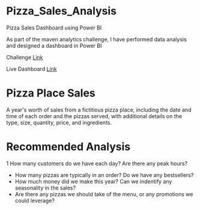 # Pizza_Sales_Analysis

Pizza Sales Dashboard using Power BI


As part of the maven analytics challenge, I have performed data analysis and designed a dashboard in Power BI

Challenge [Link](https://mavenanalytics.io/data-playground)

Live Dashboard [Link](https://www.novypro.com/project/a-years-worth-of-sales-from-a-fictitious-pizza-place)


# Pizza Place Sales

A year's worth of sales from a fictitious pizza place, including the date and time of each order and the pizzas served, with additional details on the type, size, quantity, price, and ingredients.

# Recommended Analysis

1 How many customers do we have each day? Are there any peak hours?
+ How many pizzas are typically in an order? Do we have any bestsellers?
+ How much money did we make this year? Can we indentify any seasonality in the sales?
+ Are there any pizzas we should take of the menu, or any promotions we could leverage?
